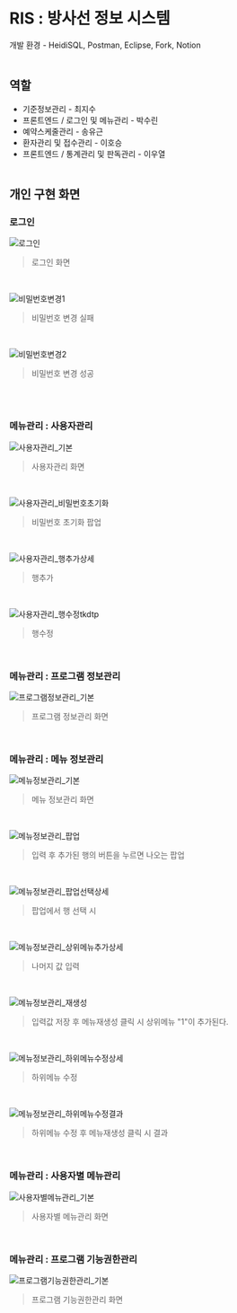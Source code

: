 # RIS : 방사선 정보 시스템
개발 환경 - HeidiSQL, Postman, Eclipse, Fork, Notion
<br /><br />

## 역할
- 기준정보관리 - 최지수
- 프론트엔드 / 로그인 및 메뉴관리 - 박수린
- 예약스케줄관리 - 송유근
- 환자관리 및 접수관리 - 이호승
- 프론트엔드 / 통계관리 및 판독관리 - 이우열
<br /><br />

## 개인 구현 화면
### 로그인
![로그인](https://github.com/Parksoorin/WeatherApp/assets/101718825/71694ba0-c659-40c0-ac74-6022538b74d9)<br />
> 로그인 화면
<br />

![비밀번호변경1](https://github.com/Parksoorin/WeatherApp/assets/101718825/f8bce7c4-70d3-45b2-b44d-90d79dbf641e)<br />
> 비밀번호 변경 실패
<br />

![비밀번호변경2](https://github.com/Parksoorin/WeatherApp/assets/101718825/aac43f1a-67fe-443a-b690-1491222ef41d)<br />
> 비밀번호 변경 성공
<br />
<br />

### 메뉴관리 : 사용자관리
![사용자관리_기본](https://github.com/Parksoorin/WeatherApp/assets/101718825/5b56de43-585f-4ed0-a833-e8d201d96f22)<br />
> 사용자관리 화면
<br />

![사용자관리_비밀번호초기화](https://github.com/Parksoorin/WeatherApp/assets/101718825/480ee6dc-e939-4de4-9ede-717ecb771b48)<br />
> 비밀번호 초기화 팝업
<br />

![사용자관리_행추가상세](https://github.com/Parksoorin/WeatherApp/assets/101718825/4a7bcdda-84bb-4581-b728-bb120c0cbed6)<br />
> 행추가
<br />

![사용자관리_행수정tkdtp](https://github.com/Parksoorin/WeatherApp/assets/101718825/a3b4cdad-b86d-4571-9441-f268fd87f5de)<br />
> 행수정
<br />

### 메뉴관리 : 프로그램 정보관리
![프로그램정보관리_기본](https://github.com/Parksoorin/WeatherApp/assets/101718825/64b04f9c-d6bd-46df-a79d-304c0f9db800)<br />
> 프로그램 정보관리 화면
<br />

### 메뉴관리 : 메뉴 정보관리
![메뉴정보관리_기본](https://github.com/Parksoorin/WeatherApp/assets/101718825/03f78cca-9a92-43ef-947f-1f84156836de)
<br />
> 메뉴 정보관리 화면
<br />

![메뉴정보관리_팝업](https://github.com/Parksoorin/WeatherApp/assets/101718825/b3fc4da7-e267-4cb0-9e5e-554cd383ff4a)
<br />
> 입력 후 추가된 행의 버튼을 누르면 나오는 팝업
<br />

![메뉴정보관리_팝업선택상세](https://github.com/Parksoorin/WeatherApp/assets/101718825/1013eca3-a2d5-4092-80b4-b884879e3b8b)<br />
> 팝업에서 행 선택 시 
<br />

![메뉴정보관리_상위메뉴추가상세](https://github.com/Parksoorin/WeatherApp/assets/101718825/29c1f696-953e-47a8-934c-272ff7ce76b2)<br />
> 나머지 값 입력
<br />

![메뉴정보관리_재생성](https://github.com/Parksoorin/WeatherApp/assets/101718825/839eb1c0-4a90-4aea-9ccf-7e773d9816db)
<br />
> 입력값 저장 후 메뉴재생성 클릭 시 상위메뉴 "1"이 추가된다. 
<br />

![메뉴정보관리_하위메뉴수정상세](https://github.com/Parksoorin/WeatherApp/assets/101718825/fd798131-80c2-4a10-ac0c-dffe17502ff5)<br />
> 하위메뉴 수정
<br />

![메뉴정보관리_하위메뉴수정결과](https://github.com/Parksoorin/WeatherApp/assets/101718825/b8fe9797-51e6-4e2a-802e-e5c1abd75cec)<br />
> 하위메뉴 수정 후 메뉴재생성 클릭 시 결과
<br />

### 메뉴관리 : 사용자별 메뉴관리
![사용자별메뉴관리_기본](https://github.com/Parksoorin/WeatherApp/assets/101718825/e42b099c-32e9-403e-89d4-602e262d0cd5)<br />
> 사용자별 메뉴관리 화면
<br />

### 메뉴관리 : 프로그램 기능권한관리
![프로그램기능권한관리_기본](https://github.com/Parksoorin/WeatherApp/assets/101718825/c2628ba7-fc3c-42fd-a8cd-5115fc718273)<br />
> 프로그램 기능권한관리 화면
<br />









